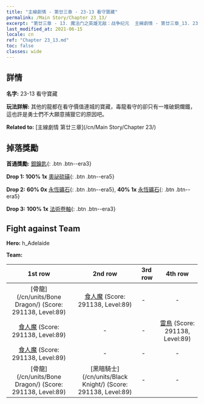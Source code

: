 ```yaml
---
title: "主線劇情 - 第廿三章 - 23-13 看守寶藏"
permalink: /Main Story/Chapter 23_13/
excerpt: "第廿三章 - 13. 魔法门之英雄无敌：战争纪元  主線劇情 - 第廿三章_13. 23-13 看守寶藏"
last_modified_at: 2021-06-15
locale: cn
ref: "Chapter 23_13.md"
toc: false
classes: wide
---
```


## 詳情

 **名字:** 23-13 看守寶藏

 **玩法詳解:** 其他的龍都在看守價值連城的寶藏，毒龍看守的卻只有一堆破銅爛鐵，這也許是勇士們不大願意捕獵它的原因吧。

 **Related to:** [主線劇情 第廿三章](/cn/Main Story/Chapter 23/)

## 掉落獎勵

 **首通獎勵:** [銀鑰匙](/cn/Items/con_693/){: .btn .btn--era3}

 **Drop 1:** **100% 1x** [奧祕硫磺](/cn/Items/mat_78/){: .btn .btn--era5}

 **Drop 2:** **60% 0x** [永恆礦石](/cn/Items/mat_68/){: .btn .btn--era5}, **40% 1x** [永恆礦石](/cn/Items/mat_68/){: .btn .btn--era5}

 **Drop 3:** **100% 1x** [法術卷軸](/cn/Items/con_694/){: .btn .btn--era3}


## Fight against Team
 **Hero:** h_Adelaide

 **Team:**


  | 1st row | 2nd row | 3rd row | 4th row |
  |:----:|:----:|:----|:----:|
  | [骨龍](/cn/units/Bone Dragon/) (Score: 291138, Level:89)  | [食人魔](/cn/units/Ogre/) (Score: 291138, Level:89)  | - | - |
  | [食人魔](/cn/units/Ogre/) (Score: 291138, Level:89)  | - | - | [雷鳥](/cn/units/Roc/) (Score: 291138, Level:89)  |
  | [食人魔](/cn/units/Ogre/) (Score: 291138, Level:89)  | - | - | - |
  | [骨龍](/cn/units/Bone Dragon/) (Score: 291138, Level:89)  | [黑暗騎士](/cn/units/Black Knight/) (Score: 291138, Level:89)  | - | - |


